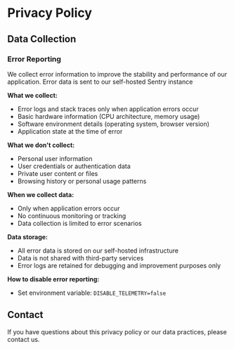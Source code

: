 # Privacy Policy

## Data Collection

### Error Reporting

We collect error information to improve the stability and performance of our application. Error data is sent to our self-hosted Sentry instance

**What we collect:**
- Error logs and stack traces only when application errors occur
- Basic hardware information (CPU architecture, memory usage)
- Software environment details (operating system, browser version)
- Application state at the time of error

**What we don't collect:**
- Personal user information
- User credentials or authentication data
- Private user content or files
- Browsing history or personal usage patterns

**When we collect data:**
- Only when application errors occur
- No continuous monitoring or tracking
- Data collection is limited to error scenarios

**Data storage:**
- All error data is stored on our self-hosted infrastructure
- Data is not shared with third-party services
- Error logs are retained for debugging and improvement purposes only

**How to disable error reporting:**
- Set environment variable: `DISABLE_TELEMETRY=false`

## Contact

If you have questions about this privacy policy or our data practices, please contact us.
